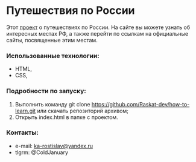 # Путешествия по России

Этот [проект](https://raskat-dev.github.io/russian-travel/ "Ссылка на gh-pages") о путешествиях по России.
На сайте вы можете узнать об интересных местах РФ, а также перейти по ссылкам на официальные сайты, посвященные этим местам.

### Использованные технологии:

* HTML,
* CSS,

### Подробности по запуску:
1. Выполнить команду git clone https://github.com/Raskat-dev/how-to-learn.git или скачать репозиторий архивом;
2. Открыть index.html в папке с проектом.

### Контакты:
* e-mail: ka-rostislav@yandex.ru
* tlgrm: @ColdJanuary

